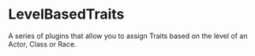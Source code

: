 # LevelBasedTraits
A series of plugins that allow you to assign Traits based on the level of an Actor, Class or Race.
